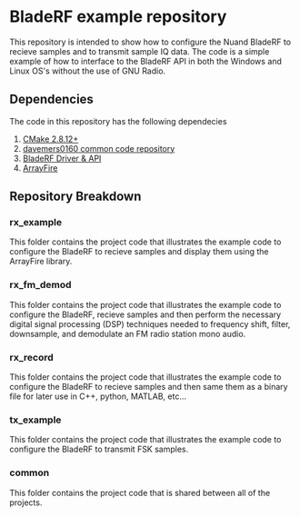 # BladeRF example repository
This repository is intended to show how to configure the Nuand BladeRF to recieve samples and to transmit sample IQ data.  The code is a simple example of how to interface to the BladeRF API in both the Windows and Linux OS's without the use of GNU Radio.

## Dependencies

The code in this repository has the following dependecies

1. [CMake 2.8.12+](https://cmake.org/download/ )
2. [davemers0160 common code repository](https://github.com/davemers0160/Common )
3. [BladeRF Driver & API](https://www.nuand.com )
4. [ArrayFire](https://www.arrayfire.com/ )

## Repository Breakdown

### rx_example
This folder contains the project code that illustrates the example code to configure the BladeRF to recieve samples and display them using the ArrayFire library. 

### rx_fm_demod
This folder contains the project code that illustrates the example code to configure the BladeRF, recieve samples and then perform the necessary digital signal processing (DSP) techniques needed to frequency shift, filter, downsample, and demodulate an FM radio station mono audio.  

### rx_record
This folder contains the project code that illustrates the example code to configure the BladeRF to recieve samples and then same them as a binary file for later use in C++, python, MATLAB, etc...

### tx_example
This folder contains the project code that illustrates the example code to configure the BladeRF to transmit FSK samples.

### common
This folder contains the project code that is shared between all of the projects.
